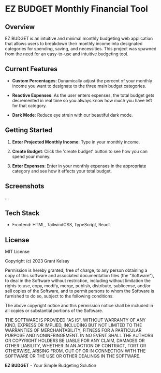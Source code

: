 # EZ BUDGET Monthly Financial Tool

## Overview

EZ BUDGET is an intuitive and minimal monthly budgeting web application that allows users to breakdown their monthly income into designated categories for spending, saving, and necessities.
This project was spawned from the need for an easy-to-use and intuitive budgeting tool.

## Current Features

- **Custom Percentages**: Dynamically adjust the percent of your monthly income you want to designate to the three main budget categories.
  
- **Reactive Expenses**: As the user enters expenses, the total budget gets decremented in real time so you always know how much you have left for that category.
  
- **Dark Mode**: Reduce eye strain with our beautiful dark mode.

## Getting Started

1. **Enter Projected Monthly Income**: Type in your monthly income.

2. **Create Budget**: Click the 'create budget' button to see how you can spend your money.

4. **Enter Expenses**: Enter in your monthly expenses in the appropriate category and see how it effects your total budget.


## Screenshots

...

## Tech Stack

- Frontend: HTML, TailwindCSS, TypeScript, React

## License

MIT License

Copyright (c) 2023 Grant Kelsay

Permission is hereby granted, free of charge, to any person obtaining a copy
of this software and associated documentation files (the "Software"), to deal
in the Software without restriction, including without limitation the rights
to use, copy, modify, merge, publish, distribute, sublicense, and/or sell
copies of the Software, and to permit persons to whom the Software is
furnished to do so, subject to the following conditions:

The above copyright notice and this permission notice shall be included in all
copies or substantial portions of the Software.

THE SOFTWARE IS PROVIDED "AS IS", WITHOUT WARRANTY OF ANY KIND, EXPRESS OR
IMPLIED, INCLUDING BUT NOT LIMITED TO THE WARRANTIES OF MERCHANTABILITY,
FITNESS FOR A PARTICULAR PURPOSE AND NONINFRINGEMENT. IN NO EVENT SHALL THE
AUTHORS OR COPYRIGHT HOLDERS BE LIABLE FOR ANY CLAIM, DAMAGES OR OTHER
LIABILITY, WHETHER IN AN ACTION OF CONTRACT, TORT OR OTHERWISE, ARISING FROM,
OUT OF OR IN CONNECTION WITH THE SOFTWARE OR THE USE OR OTHER DEALINGS IN THE
SOFTWARE.


**EZ BUDGET** - Your Simple Budgeting Solution
